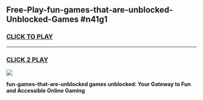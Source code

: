 
## Free-Play-fun-games-that-are-unblocked-Unblocked-Games #n41g1
<h3>
<a href="https://news.freeplayer.one?title=fun-games-that-are-unblocked&ref=8M">CLICK TO PLAY</a></h3>
<hr>

<h3>
<a href="https://news.freeplayer.one?title=fun-games-that-are-unblocked&ref=8M">CLICK 2 PLAY</a>
  
</h3>

<a href="https://news.freeplayer.one?title=fun-games-that-are-unblocked&ref=8M"><img src="https://clearcache.store/games.png"></a>


**fun-games-that-are-unblocked games unblocked: Your Gateway to Fun and Accessible Online Gaming**
